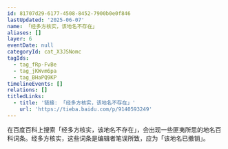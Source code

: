 ```yaml
---
id: 81707d29-6177-4508-8452-7900b0e0f846
lastUpdated: '2025-06-07'
name: 「经多方核实，该地名不存在」
aliases: []
layer: 6
eventDate: null
categoryId: cat_X3JSNomc
tagIds:
  - tag_fRp-FvBe
  - tag_jKWvm6pa
  - tag_BHaPQ9KP
timelineEvents: []
relations: []
titledLinks:
  - title: '链接: 「经多方核实，该地名不存在」'
    url: 'https://tieba.baidu.com/p/9140593249'
---
```

在百度百科上搜索「经多方核实，该地名不存在」，会出现一些匪夷所思的地名百科词条。经多方核实，这些词条是编辑者笔误所致，应为「该地名已撤销」。
